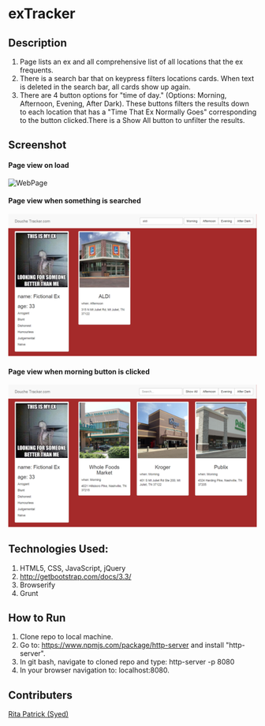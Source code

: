 # exTracker

## Description
1. Page lists an ex and all comprehensive list of all locations that the ex frequents.
1. There is a search bar that on keypress filters locations cards. When text is deleted in the search bar, all cards show up again.
1. There are 4 button options for "time of day." (Options: Morning, Afternoon, Evening, After Dark). These buttons filters the results down to each location that has a "Time That Ex Normally Goes" corresponding to the button clicked.There is a Show All button to unfilter the results.

## Screenshot
#### Page view on load
![WebPage](https://raw.githubusercontent.com/RitaSyed/exTracker/master/screenshots/Page%20view%20on%20load.png)
#### Page view when something is searched
![WebPage](https://raw.githubusercontent.com/RitaSyed/exTracker/master/screenshots/Page%20when%20something%20is%20searched.png)
#### Page view when morning button is clicked
![WebPage](https://raw.githubusercontent.com/RitaSyed/exTracker/master/screenshots/Page%20view%20when%20morning%20button%20is%20clicked.png)


## Technologies Used:
1. HTML5, CSS, JavaScript, jQuery
2. http://getbootstrap.com/docs/3.3/
3. Browserify
4. Grunt

## How to Run
1. Clone repo to local machine.
2. Go to: https://www.npmjs.com/package/http-server and install "http-server".
3. In git bash, navigate to cloned repo and type: http-server -p 8080
4. In your browser navigation to: localhost:8080.
## Contributers
[Rita Patrick (Syed)](https://github.com/RitaSyed)